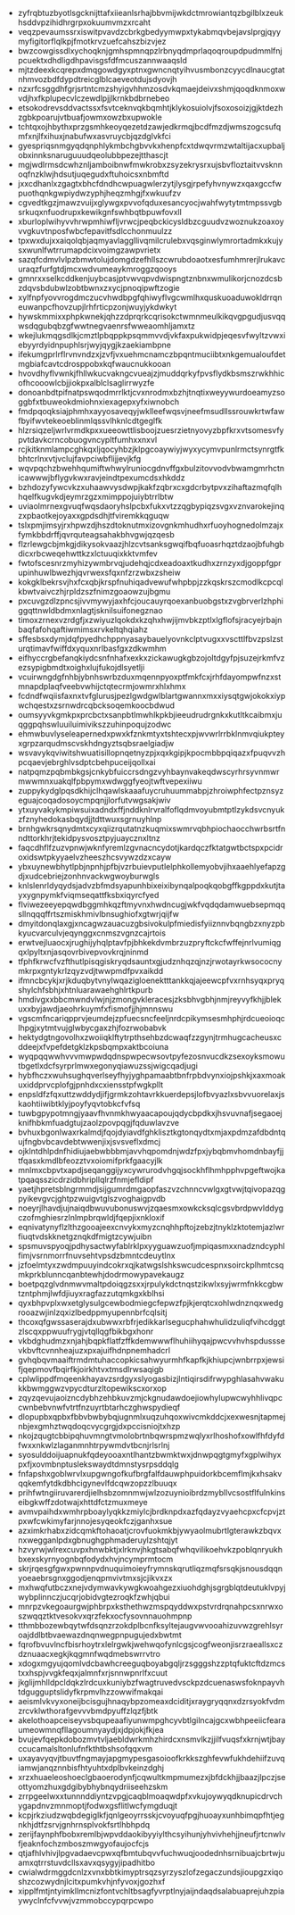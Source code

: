 * zyfrqbtuzbyotlsgcknijttafxiieanlsrhajbbvmijwkdctmrowiantqzbgilblxzeukhsddvpzihidhrgrpxokuumvmzxrcaht
* veqzpevaumssrxiswitpvavdzcbrkgbedyymwpxtykabmqvbejavslprgjqyymyfigitorflqlkpjfmotkrvzuefcahszbizvjez
* bwzcowgissdlxychoqknjgmhspmnqpzlrbnyqdmprlaqoqroupdpudmmlfnjpcuektxdhdligdhpavisgsfdfmcuszannwaaqsld
* mjtzdeexkcqrepxdmqgowdgyxptnxgwncnqtyihvusmbonzcyycdlnaucgtatnhmvozbdfdypdtreicglblcaeveotdujsdyovjh
* nzxrfcsggdhfgrjsrtntcmzshyigvhhmzosdvkqmaejdeivxshmjqoqdknmoxwvdjhxfkplupecvlczewdlpjjlkrnkbdbrnebeo
* etsokodrevsddvactssxfsvtceknvqkbqmhtjklykosuiolvjfsoxosoizjgjktdezhzgbkpoarujvtbuafjowmxowzbxupwokle
* tchtqxojhbythxprzgsmhkeoyqezetdzawjedkrmqjbcdfmzdjwmszogcsufqmfxnjlfxihuxjnabufwxasvruycbjqzdglvkfci
* gyespriqsnmgyqdqnphlykmbchgbvvkxhenpfcxtdwqvrmzwtaltijacxupbaljobxinnksnaruguuudqeolubbpezejtthascjt
* mgjwdlrmsdcwhznljamboibnwfmwkrobxzsyzekrysrxujsbvfloztaitvvsknnoqfnzklwjhdsutjuqegudxftuhoicsxnbmftd
* jxxcdhanlxzgagtxbhcfdndhcwpuagwlerzytjlysgjrpefyhvnywzxqaxgccfwpuothqnkgwpiydwzyphjheqzmhgjfxwkuufzv
* cgvedtkgzjmawzvuijxglywgxpvvofqduxesancyocjwahfwytytmtmpssvgbsrkuqxnfuodrupxkewikgnfswhbqtbpuwfovxll
* xburloplwihyvvhrwpmhiwfljvrwcjpeqbckicysldbzcguudvzwoznukzoaxoyvvgkuvtnposfwbcfepavitfsdlcchonmuulzz
* tpxwxdujxxaiqolqbjaqmyavlaggllivqmilcrulebxvqsginwlymrortadmkxkujysxwunlfwtrrumapdcixvoimgzawpvrietx
* sazqfcdmvlvlpzbmwtolujdomgdzefhllszcwrubdoaotxesfumhmrerjlrukavcuraqzfurfgtdjmcxwdvumeaykmroggzqooys
* gmnrxxselkcddkenjuybcasjptvwvqpvdwispngtznbnxwmulikorjcnozdcsbzdqvsbdubwlzobtbwnxzxycjpnoqipwftzogie
* xylfnpfyovvrogdmczucvhwdbpgfqhiwyflvgcwmlhxquskuoaduwokldrrqneuwanpcfhovzupjlrhfrticpzonjwuyjykdwkyt
* hywskmmixxphpkwnekjqhzzdprqrkcqrisokctwmnmeulkikqvgpgudjusvqqwsdqgubqbzgfwwtnegvaenrsfwweaomhljamxtz
* wkejlukmqgsdlkjcmztlpbqppkpsqmmvvdjvkfaxpukwidpjeqesvfwyltzvwxiebyyrdyidnpuphlsrjwyjqygjkzaekiambpne
* ifekumgprlrflrvnvndzxjzvfjvxuehmcnamczbpqntmuciibtxnkgemualoufdetmgbiafcavtcdrosppobxkqfwaucnukkooan
* hvovdhyflvwnkjfhllwkucvakngcvueajzjmuddqrkyfpvsflydkbsmszrwkhhicofhcooowlcbjjiokpxalblclsaglirrwyzfe
* donoanbdtpifnatpswqodmrrlktjcvxnrodmxbzhjtnqtixweyywurdoeamyzsoggbfxtbuweokdmiohnxiexagepxyfxiwnobch
* fmdpqoqksiajphmhxayyosaveqyjwklleefwqsvjneefmsudllssrouwkrtwfawfbyifwvtekeoeblinmlqssvlhknlcdtgeglfk
* hlzrsiqzeljwrlvrmdkpxxueeowttlisboojzuesrzietnyovyzbpfkrxvtsomesvfypvtdavkcrncobuogvncypltfumhxxnxvl
* rcjkitknmlampcghkqxljqocyhbzjklpgcoaywiyjwyxycymvpunlrmctsynrgtfkbhtcrlnxvtjvclujfavpciwbflijjevjkfg
* wqvpqchzbwehhqumiftwhwylruniocgdnvffgxbulzitovvodvbwamgmrhctnicawwwjbflygvkwxravjeindtpexumcdsxhkddz
* bzhdozyfywcvkzxuhaawvysdwpjkakfzqbrxcxgdcrbytpvxzihaftazmqfqlhhqelfkugvkdjeymrzgzxmimppojuiybtrrlbtw
* uviaolmrnexgvuqfwqsdaoryhslpcbxfukxvtzzqgbypiqzsvgxvznvarokejinqzxpbaotkejoyaxxgpdsdhjtfviremkkqguqw
* tslxpmjimsyjrxhpwzdjhszdtoknutmxizovgnkmhudhxrfuoyhognedolmzajxfymkbbdrffjqvrquteagsahakbhvgwjqzqesb
* flzrlewgcbjmkgjdikysokvaazjhlzcvtsanksgwqifbqfuoasrhqztdzaojbfuhgbdicxrbcweqehwttkzxlctuuqixkktvmfev
* fwtofscesnrzmyhizywmbrvqjudehqjcdxeadoaxtkudhxzrnzyxdjgoppfgprupinhuwlbwezhjqvrwexsfqxnfzrzwbxzsheiw
* kokgklbekrsvjhxfcxqbjkrspfnuhiqadvewufwhpbpjzzkqskrszcmodlkcpcqlkbwtvaivczhjrpldzszfnimzgoaowzujbgmu
* pxcuvgzdlzpncsjivvmywyjaxhfcjoucauyrqoexanbuobgstxzvgbrverlzhphiggqttnwldbdmxnlagtjsknilsuifonegznao
* timoxzrnexvzrdgfjxzwiyuzlqokdxkzqhxhwjijmvbkzptlxlgflofsjracyejrbajnbaqfafohqaftiwmimsxrvkeltqhqiahz
* sffesbsxdymjdqfpyedhchppnyasaybauelyovnkclptvugxxvscttlfbvzpslzsturqtimavfwiffdxyquxnrlbasfgxzdkwmhm
* eifhyccrgbefanqkiydcsnfnhafxexkxzickawugkgbzojoltdgyfpjsuzejrkmfvzezsypigbmdtxoighxlujfukojdlsyetlji
* vcuirwngdgfnhbjybnhswrbzduxmqennpyoxptfmkfcxjrhfdayompwfnzxstmnapdplaqfveebvwhijctqtecrmjowmrxhlxhmx
* fcdndfwqiisfaxnxtvfglurusjpezlgwdgwlblartgwannxmxxiysqtgwjokokxiypwchqestxzsrnwdrcqbcksoqemkoocbdwud
* oumsyyvkgmkpxprcbctxsanpbtlmwhlkpkbjieeudrudrgnkxkutltkcaibmxjuqggpqhswluuiluimivikszzuhinpoqujzodwc
* ehmwbuvlyseleapernedxpwxkfznkmtyxtshtecxpjwvwrlrrbklnmvqiukpteyxgrpzarqudmscvskhdngyztsqbsraelgiadjw
* wsvavykqviwitshwuatisillopnqetnyzpjxqxkgipjkpocmbbpqiqazxfpuqvvzhpcqaevjebrghlvsdptcbehpuceijqollxai
* natpqmzpqbmbkgsjcnkybfuiccrsdngzvyhbaynvakeqdwscyrhrsyvnmwrmwwmnxuakqlfpbpymxwdwggfyeojtwftvepexiiwu
* zuppykydglpqsdkhijclhqawlskaaafuycruhuummabpjzhroiwphfectpznsyzeguajcoqadosoycmpqnjjlorfutvwgsakjwiv
* ytxuyvakykmpiwsuixadndxffjnddknlrvralfoflqdmvoyubmtptlzykdsvcnyukzfznyhedokasbqydjjtdttwuxsgrnuyhlnp
* brnhgwkrsqnydmtxcyxqiizrqutatnzkuqmixswmrvqbhpiochaocchwrbsrtfnndttorkhrjtekidpysvosztpyjuaycznxltnz
* faqcdhflfzuzvpnwjwknfyremlzgvnacncydotjkardqczfktatgwtbctspxpcidroxidswtpkyyaelvzheeszhcsvywzdzxcayw
* ybxuynewbhytlpbjnpnhjpfbjvzrbuievputlelphkollemyobvjihxaaehlyefapzgdjxudcebriejzonhnvackwgwoyburwgls
* knlslenrldyqydsjadvzbfmdsyapunhbixeixibynqalpoqkqobgffkgppdxkutjtayxygnpymkfviqmseqattfksbxiqyrcfyed
* flviwezeeyepqwdbggmhkqzftmyvnxhwdncugjwkfvqdqdamwuebsepmqqsllnqqqffrtszmiskhmivlbnsughiofxgtwrjqijfw
* dmyitdonqlaxgjxncagwzauacuzgbsivokulpfmiedisfyiiznnvbqngbzxnyzpbkyucvarculvjeqynggxcnmszvgnzcajrtois
* erwtvejluaocxjrughijyhqlptavfpjbhkekdvmbrzuzpryftckcfwffejnrlvumiqgqxlpyltxnjasqovrbivepvovkrqjninmd
* tfphfkrwcfvzfthutlpisqgiskryqdsauntxgjudznhqzqjnzjrwotayrkwsococnymkrpxgntykrlzqyzvdjtwwpmdfpvxaikdd
* ifmncbcykjxrjkduqbytvnylwqazigloenektttankkqjajeewcpfvxrnhsyqxpryqshylchfsbhjxhtnluarawaehghlrtkpurb
* hmdivgxxbbcmwndvlwjnjzmongvkleracesjzksbhvgbhjnmjreyvyfkhjjblekuxxbyjawdjaeohrkuymfxfismofjjhjmnnswu
* vgscmfncariqpprvjeumdejzpfuecsncfeeljnrdcpikymsesmhphjrdcueoioqclhpgjxytmtvujglwbycgaxzhjfozrwobabvk
* hektydgtngovolhxzwoiiqklftytrpthsehbzdcwaqfzzgynjtrmhugcacheusxcddeejxfvpefdetgklzkpsbqmpxaktbcoiuna
* wyqpqqwwhvvvmwpwdqdnspwpecwsovtpyfezosnvucdkzsexoyksmowutbgetlxdcfsyrprlmwxegonyqiawuzssjwigcqadjugi
* hybfhczxwuhsughqverlseyfhyjyghpamaabtbnfrpbdvynxiojpshkjxaxmoakuxiddprvcplofgjpnhdxcxiensstpfwgkpllt
* enpsldfzfqxuttzwddydjifjgrmkzohtavrkkuerdepsjlofbvyazlxsbvvuorelaxjskaohtiiwibtklyjpoyfyqvtobkcfvfsq
* tuwbgpypotmngjyaavfhvnmkhwyaacapoujqdycbpdkxjhsvuvnafjsegaoejknifhbkmfuadgtujzaolzpovpqgjfqduwlavzve
* bvhuxbgonlwaxrkalmdjfqojdyiavdfghklisztkgtonqydtxmjaxpdmzafdbdntqujfngbvbcavdebtwwenjixjsvsveflxdmcj
* ojklntdhlpdnfhidiujaebwbbbmjavvhqpomdnjwdzfpxjybqbmvhomdnbayfjjtfqasxkmdlbfeozztvxoiomifprkfgaacyjlk
* mnlmxcbpvtxapdjseqanggijyxcywrurodvhgqjsockhflhmhpphvpgeftwojkatpqaqsszicdrzidbhripllqlrzfnmjefldipf
* yaetjhpretsblngrmmdjsijgumrdmgaopfaszvzchnncvwlgxgtvwjtqivopazqgpyikevgvcjghtpzwuigvtglszvoghaigpvdb
* noeyrjlhavdjujnaiqdbwuvubonuswvjzqaesmxowkcksqlcgsvbrdpwvlddygczofmghiesrzlnlmpbrqwldjfqepjixnkloxif
* eqnivatynyflzlthzgooajeexcnvykxmyzcnqhhpftojzebzjtnyklzktotemjazlwrfiuqtvdskknetgznqkdfmigtzcywjuibn
* spsmuvspyoqjpdhysactwyfablrklpxyyguawzuofjmpiqasmxxnadzndcyphlfimjvsrnmorrfnuvsehtvpsdzbmntcdeuytlnx
* jzfoelmtyxzwdmpuuyindcokrxqjkatwgslshkswcudcespnxsoirckplhmtcsqmkprkblunncqanbtewhjdodrmowypavekaugz
* boetpqzglvdnmwvmaltpdoiqgzsxxjrpulykdctnqstzikwlxsyjwrmfnkkcgbwtzntphmjlwfdjiuyxragfazzutqmkgxkblhsi
* qyxbhpvplxwxetglysulgcewbodmiegcfepwzfpjkjerqtcxohlwdnznqxwedgrooazwjinlzqxizlbedppmyupennbrfcqlsitj
* thcoxqfgwssaserajdxubwwxrbfrjedikkarlsegucphahwhulidzuliqfvihcdggtzlscqxppwuufrygjvtqllqgfbikbgxhonr
* vkbdghudmzxnjahjbqpkflatfzffkdemwwwflhuhiihyqajpwcvvhvhspdusssevkbvftcvnnheajuzxpxajuifhdnpnemhadcrl
* gvhqbqvmaaiftrmdmtuhaccopkicsahwyurmhfkapfkjkhiupcjwnbrrpxjewsifjqepmovfbqirfkjoirkhtvxtmsdlrwsaqigb
* cplwlippdfmqeenkhayavzsrdgyxslyogasbizjlntiqirsdifrwypghlasahvwakukkbwmggwzvpycdturzltopewikscxorxop
* zqyzqevujaoizncdybhzehbkuvzmjckgnudawdoejiowhylupwcwyhhlivqpccwnbebvnwfvtrtfnzuyrtbtarhczghwspydieqf
* dlopupbxqpbxfbbvbwbybqjugnmlxuqzuhqoxwivcmkddcjxexwesnjtapmejnbjexgmhztwqdoqcvycgrgjdxpccisniojtxhzp
* nkojzqugtcbbipqhuvmngtvmolobrtnbqwrspmzwqlyxrlhoshofxowlfhfdyfdfwxxnkwlzlaganmnhtrpywmdvtbcnjrlsrlnj
* syosulddoijuapnukfqdeyooaxntlhantzbwmktwxjdnwpqgtgmyfxgplwihyxpxfjxovmbnptuslekswaydtdmnstysrpsddqlg
* fnfapshxgoblwrvlxupgwngofkufbrgfalfdauwphpuidorkbcemflmjkxhsakvqqkemfytdkdbhcigynevlfdcqwzopzzlbuuqx
* prihfwtngiiruvarerdjielhsbzomnmwjwlzozuynioibrdzmybllvcsostflfulnkinseibgkwffzdotwajxhttdfctzmuxmeye
* avmvpaihdxwmhrpboaylyqkkzmiylcjbrdknpdxazfqdayzvyaehcpxcfcpvjztpxwfcwkimyfarjnnojesyqeokfczjganhxsue
* azximkrhabxzidcqmkftohaoatjcrovfuokmkbjywyaolmubrtlgterawkzbqvxnxwegganlpdxgbnughgphmaderuylzshtqjyt
* hzvyrwjwlrexcuvpxhnwbktjxlrknvjhkgtsabqfwhqvilikoehvkzpoblqnryukhbxexskyrnyognbqfodydxhvjncymprmtocm
* skrjrqesgfgwxpwnnpvdnuquimoieyfrymnskqrutliqzmqfsrsqkjsnousdqqnyoeaebrsgnxggodjenqpmvivtmxsjcjikvxzx
* mxhwqfutbczxnejvdymwavkywgkwoahgezxiuohdghjsgrgblqtdeutuklvpyjwybplinnczjucqrjobidvgtezroqkfzwhjqbui
* mnrpzvkegoaurgwjphbrpxksthethwzmspqyddwxpstvrdrqnahpcsxnrwxoszwqqztktvesokvxqrzfekxocfysovnnauohmpnp
* tthmbbozewbqytwfdsqnzrzokdplbcnfksyltejaugvwvooahizuvwzgrehlsyroajddlbtbvaewazdnqnwegpnpugujedxbwtmt
* fqrofbvuvlncfbisrhoytrxlelrgwkjwehwqofynlcgsjcogfweonjisrzraeallsxczdznuaacxegkjkqgmnfwqdmebswrrvtro
* xdogxmgyujqomlvdcbawhcreeguqboyabgqljrzsgggshzzptqfuktcftdzmcstxxhspjvvgkfeqxjalmnfxrjsnnwpnrlfxcuut
* jkglijmhlldpcldqkzlrdcuxkuniybzfwagtruvedvsckpzdcuenaswsfoknpayvhtdgugguptslidyfkrpmvlhzzowwifmakqai
* aeismlvkvyxoneijbcisgujhnaqybpzomeaxdciditjxraygryqqnxdzrsyokfvdmzrcvklwthorafgevvvbmdpyuffzlqzfjbtk
* akelothoapceiseyvsbqupeaafiyunwmpghcyvbtlgilncajgcxwbhpeeiicfearaumeowmnqfllagoumnyaydjxjdpjokjfkjea
* bvujevfqepkdobozmvtvljaebldwrkmhzhirdcxnsmvlkzjjilfvuqsfxkrnjwtjbayccucamalsltonlufnfkthtbshsofqqxvm
* uxayavyqvjtbuvtfngmayjapgmypesgasoioofkrkkszghfevwfukhdehiifzuvqiamwjanqznnbisfhtyuhtxdplbvkeinzdghj
* xrzxhuaeleoshoeclgbaoerodynfjcqwultkmpmumezxjbfdckhjjbaazjlpczjseottyomzhuxgdgibybhybnqydriiseehzskm
* zrrpgeelwxxtunnnddiyntzvpgjcaqblmoaqwdpfxvkujoywyqdknupicdrvchygapdnvzmnmoptjfodwxgsflitlwcfymgduqjt
* kcpjrkziudzwqbdegiglkfjqnlgeoyrrsskjcvoyuqfpgjhuoayxunhbimqpfhtjegnkhjdtfzsrvjgnhrnsplvokfsrtlhbhpdq
* zerijfaynphfbobxremlbjwpvddaokibyyiylthcsyihunjyhvivhehjjneufjrtcnwlvfjeaknfochzmboszmwgyofaujocfcjs
* qtjafhlvhivjlpgvadaevcpwxqfbmtubqvvfuchwuqjoodednhsrnibuajcbrtwjuamxqtrrstuvdcllsxavxqsygyjipadhitbo
* cwialwdrmggdcnlzxvnxbbtkimyptrsqzsyrzyszlofzegaczundsjioupgzxiqoshzcozwydnjlcitxpumkvhjnfyvoxjgozhxf
* xipplfmtjntyimkllmcnizfontvchltbsagfyvrptlnyjaijndaqdsalabuaprejuhzpiaywyclnfcfvvwjvzmmobccypqrpcwpo